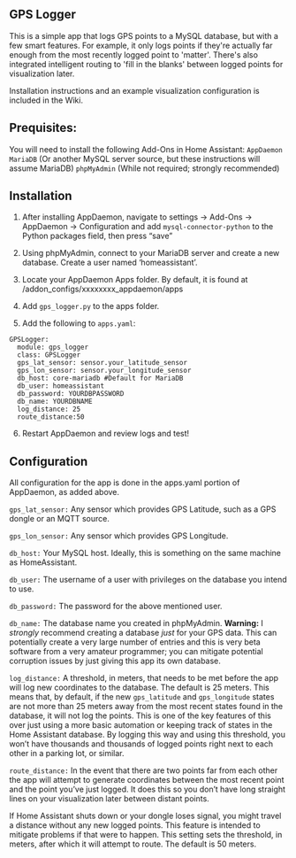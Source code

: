 ## GPS Logger
This is a simple app that logs GPS points to a MySQL database, but with a few smart features. For example, it only logs points if they're actually far enough from the most recently logged point to 'matter'. There's also integrated intelligent routing to 'fill in the blanks' between logged points for visualization later.

Installation instructions and an example visualization configuration is included in the Wiki.

## Prequisites:

You will need to install the following Add-Ons in Home Assistant:
`AppDaemon`
`MariaDB` (Or another MySQL server source, but these instructions will assume MariaDB)
`phpMyAdmin` (While not required; strongly recommended)

## Installation

1. After installing AppDaemon, navigate to settings -> Add-Ons -> AppDaemon -> Configuration and add `mysql-connector-python` to the Python packages field, then press “save”

2. Using phpMyAdmin, connect to your MariaDB server and create a new database. Create a user named ‘homeassistant’.

3. Locate your AppDaemon Apps folder. By default, it is found at /addon_configs/xxxxxxxx_appdaemon/apps

4. Add `gps_logger.py` to the apps folder.

5. Add the following to `apps.yaml`:

```
GPSLogger:
  module: gps_logger
  class: GPSLogger
  gps_lat_sensor: sensor.your_latitude_sensor
  gps_lon_sensor: sensor.your_longitude_sensor
  db_host: core-mariadb #Default for MariaDB
  db_user: homeassistant
  db_password: YOURDBPASSWORD
  db_name: YOURDBNAME
  log_distance: 25
  route_distance:50

```

6. Restart AppDaemon and review logs and test!

## Configuration

All configuration for the app is done in the apps.yaml portion of AppDaemon, as added above.

`gps_lat_sensor:` Any sensor which provides GPS Latitude, such as a GPS dongle or an MQTT source.

`gps_lon_sensor:` Any sensor which provides GPS Longitude.

`db_host:` Your MySQL host. Ideally, this is something on the same machine as HomeAssistant.

`db_user:` The username of a user with privileges on the database you intend to use.

`db_password:` The password for the above mentioned user.

`db_name:` The database name you created in phpMyAdmin. **Warning:** I _strongly_ recommend creating a database _just_ for your GPS data. This can potentially create a very large number of entries and this is very beta software from a very amateur programmer; you can mitigate potential corruption issues by just giving this app its own database.

`log_distance:` A threshold, in meters, that needs to be met before the app will log new coordinates to the database. The default is 25 meters. This means that, by default, if the new `gps_latitude` and `gps_longitude` states are not more than 25 meters away from the most recent states found in the database, it will not log the points. This is one of the key features of this over just using a more basic automation or keeping track of states in the Home Assistant database. By logging this way and using this threshold, you won’t have thousands and thousands of logged points right next to each other in a parking lot, or similar.

`route_distance:` In the event that there are two points far from each other the app will attempt to generate coordinates between the most recent point and the point you’ve just logged. It does this so you don’t have long straight lines on your visualization later between distant points.

If Home Assistant shuts down or your dongle loses signal, you might travel a distance without any new logged points. This feature is intended to mitigate problems if that were to happen. This setting sets the threshold, in meters, after which it will attempt to route. The default is 50 meters.






